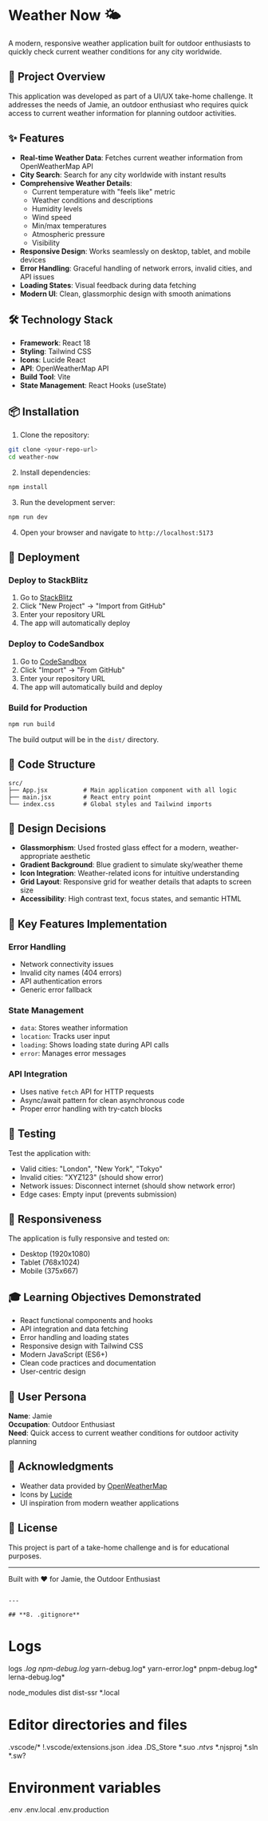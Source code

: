 # Weather Now 🌤️

A modern, responsive weather application built for outdoor enthusiasts to quickly check current weather conditions for any city worldwide.

## 🎯 Project Overview

This application was developed as part of a UI/UX take-home challenge. It addresses the needs of Jamie, an outdoor enthusiast who requires quick access to current weather information for planning outdoor activities.

## ✨ Features

- **Real-time Weather Data**: Fetches current weather information from OpenWeatherMap API
- **City Search**: Search for any city worldwide with instant results
- **Comprehensive Weather Details**:
    - Current temperature with "feels like" metric
    - Weather conditions and descriptions
    - Humidity levels
    - Wind speed
    - Min/max temperatures
    - Atmospheric pressure
    - Visibility
- **Responsive Design**: Works seamlessly on desktop, tablet, and mobile devices
- **Error Handling**: Graceful handling of network errors, invalid cities, and API issues
- **Loading States**: Visual feedback during data fetching
- **Modern UI**: Clean, glassmorphic design with smooth animations

## 🛠️ Technology Stack

- **Framework**: React 18
- **Styling**: Tailwind CSS
- **Icons**: Lucide React
- **API**: OpenWeatherMap API
- **Build Tool**: Vite
- **State Management**: React Hooks (useState)

## 📦 Installation

1. Clone the repository:
```bash
git clone <your-repo-url>
cd weather-now
```

2. Install dependencies:
```bash
npm install
```

3. Run the development server:
```bash
npm run dev
```

4. Open your browser and navigate to `http://localhost:5173`

## 🚀 Deployment

### Deploy to StackBlitz

1. Go to [StackBlitz](https://stackblitz.com/)
2. Click "New Project" → "Import from GitHub"
3. Enter your repository URL
4. The app will automatically deploy

### Deploy to CodeSandbox

1. Go to [CodeSandbox](https://codesandbox.io/)
2. Click "Import" → "From GitHub"
3. Enter your repository URL
4. The app will automatically build and deploy

### Build for Production
```bash
npm run build
```

The build output will be in the `dist/` directory.

## 📝 Code Structure
```
src/
├── App.jsx          # Main application component with all logic
├── main.jsx         # React entry point
└── index.css        # Global styles and Tailwind imports
```

## 🎨 Design Decisions

- **Glassmorphism**: Used frosted glass effect for a modern, weather-appropriate aesthetic
- **Gradient Background**: Blue gradient to simulate sky/weather theme
- **Icon Integration**: Weather-related icons for intuitive understanding
- **Grid Layout**: Responsive grid for weather details that adapts to screen size
- **Accessibility**: High contrast text, focus states, and semantic HTML

## 🔧 Key Features Implementation

### Error Handling
- Network connectivity issues
- Invalid city names (404 errors)
- API authentication errors
- Generic error fallback

### State Management
- `data`: Stores weather information
- `location`: Tracks user input
- `loading`: Shows loading state during API calls
- `error`: Manages error messages

### API Integration
- Uses native `fetch` API for HTTP requests
- Async/await pattern for clean asynchronous code
- Proper error handling with try-catch blocks

## 🧪 Testing

Test the application with:
- Valid cities: "London", "New York", "Tokyo"
- Invalid cities: "XYZ123" (should show error)
- Network issues: Disconnect internet (should show network error)
- Edge cases: Empty input (prevents submission)

## 📱 Responsiveness

The application is fully responsive and tested on:
- Desktop (1920x1080)
- Tablet (768x1024)
- Mobile (375x667)

## 🎓 Learning Objectives Demonstrated

- React functional components and hooks
- API integration and data fetching
- Error handling and loading states
- Responsive design with Tailwind CSS
- Modern JavaScript (ES6+)
- Clean code practices and documentation
- User-centric design

## 👤 User Persona

**Name**: Jamie  
**Occupation**: Outdoor Enthusiast  
**Need**: Quick access to current weather conditions for outdoor activity planning

## 🙏 Acknowledgments

- Weather data provided by [OpenWeatherMap](https://openweathermap.org/)
- Icons by [Lucide](https://lucide.dev/)
- UI inspiration from modern weather applications

## 📄 License

This project is part of a take-home challenge and is for educational purposes.

---

Built with ❤️ for Jamie, the Outdoor Enthusiast
```

---

## **8. .gitignore**
```
# Logs
logs
*.log
npm-debug.log*
yarn-debug.log*
yarn-error.log*
pnpm-debug.log*
lerna-debug.log*

node_modules
dist
dist-ssr
*.local

# Editor directories and files
.vscode/*
!.vscode/extensions.json
.idea
.DS_Store
*.suo
*.ntvs*
*.njsproj
*.sln
*.sw?

# Environment variables
.env
.env.local
.env.production